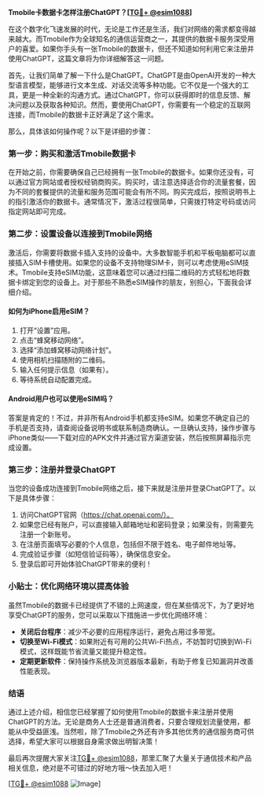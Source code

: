 **Tmobile卡数据卡怎样注册ChatGPT？[[TG💪+ @esim1088](https://t.me/s/esim1088)]**

在这个数字化飞速发展的时代，无论是工作还是生活，我们对网络的需求都变得越来越大。而Tmobile作为全球知名的通信运营商之一，其提供的数据卡服务深受用户的喜爱。如果你手头有一张Tmobile的数据卡，但还不知道如何利用它来注册并使用ChatGPT，这篇文章将为你详细解答这一问题。

首先，让我们简单了解一下什么是ChatGPT。ChatGPT是由OpenAI开发的一种大型语言模型，能够进行文本生成、对话交流等多种功能。它不仅是一个强大的工具，更是一种全新的沟通方式。通过ChatGPT，你可以获得即时的信息反馈、解决问题以及获取各种知识。然而，要使用ChatGPT，你需要有一个稳定的互联网连接，而Tmobile的数据卡正好满足了这个需求。

那么，具体该如何操作呢？以下是详细的步骤：

### 第一步：购买和激活Tmobile数据卡

在开始之前，你需要确保自己已经拥有一张Tmobile的数据卡。如果你还没有，可以通过官方网站或者授权经销商购买。购买时，请注意选择适合你的流量套餐，因为不同的套餐提供的流量和服务范围可能会有所不同。购买完成后，按照说明书上的指引激活你的数据卡。通常情况下，激活过程很简单，只需拨打特定号码或访问指定网站即可完成。

### 第二步：设置设备以连接到Tmobile网络

激活后，你需要将数据卡插入支持的设备中。大多数智能手机和平板电脑都可以直接插入SIM卡槽使用。如果您的设备不支持物理SIM卡，则可以考虑使用eSIM技术。Tmobile支持eSIM功能，这意味着您可以通过扫描二维码的方式轻松地将数据卡绑定到您的设备上。对于那些不熟悉eSIM操作的朋友，别担心，下面我会详细介绍。

#### 如何为iPhone启用eSIM？

1. 打开“设置”应用。
2. 点击“蜂窝移动网络”。
3. 选择“添加蜂窝移动网络计划”。
4. 使用相机扫描随附的二维码。
5. 输入任何提示信息（如果有）。
6. 等待系统自动配置完成。

#### Android用户也可以使用eSIM吗？

答案是肯定的！不过，并非所有Android手机都支持eSIM。如果您不确定自己的手机是否支持，请查阅设备说明书或联系制造商确认。一旦确认支持，操作步骤与iPhone类似——下载对应的APK文件并通过官方渠道安装，然后按照屏幕指示完成设置。

### 第三步：注册并登录ChatGPT

当您的设备成功连接到Tmobile网络之后，接下来就是注册并登录ChatGPT了。以下是具体步骤：

1. 访问ChatGPT官网（https://chat.openai.com/）。
2. 如果您已经有账户，可以直接输入邮箱地址和密码登录；如果没有，则需要先注册一个新账号。
3. 在注册页面填写必要的个人信息，包括但不限于姓名、电子邮件地址等。
4. 完成验证步骤（如短信验证码等），确保信息安全。
5. 登录后即可开始体验ChatGPT带来的便利！

### 小贴士：优化网络环境以提高体验

虽然Tmobile的数据卡已经提供了不错的上网速度，但在某些情况下，为了更好地享受ChatGPT的服务，您可以采取以下措施进一步优化网络环境：

- **关闭后台程序**：减少不必要的应用程序运行，避免占用过多带宽。
- **切换至Wi-Fi模式**：如果附近有可用的公共Wi-Fi热点，不妨暂时切换到Wi-Fi模式，这样既能节省流量又能提升稳定性。
- **定期更新软件**：保持操作系统及浏览器版本最新，有助于修复已知漏洞并改善性能表现。

### 结语

通过上述介绍，相信您已经掌握了如何使用Tmobile的数据卡来注册并使用ChatGPT的方法。无论是商务人士还是普通消费者，只要合理规划流量使用，都能从中受益匪浅。当然啦，除了Tmobile之外还有许多其他优秀的通信服务商可供选择，希望大家可以根据自身需求做出明智决策！

最后再次提醒大家关注[TG💪+ @esim1088](https://t.me/s/esim1088)，那里汇聚了大量关于通信技术和产品相关信息，绝对是不可错过的好地方哦～快去加入吧！

[[TG💪+ @esim1088](https://t.me/s/esim1088) ![Image](https://i.postimg.cc/4NQfJmqS/Snipaste-2025-05-13-00-14-12.png)]